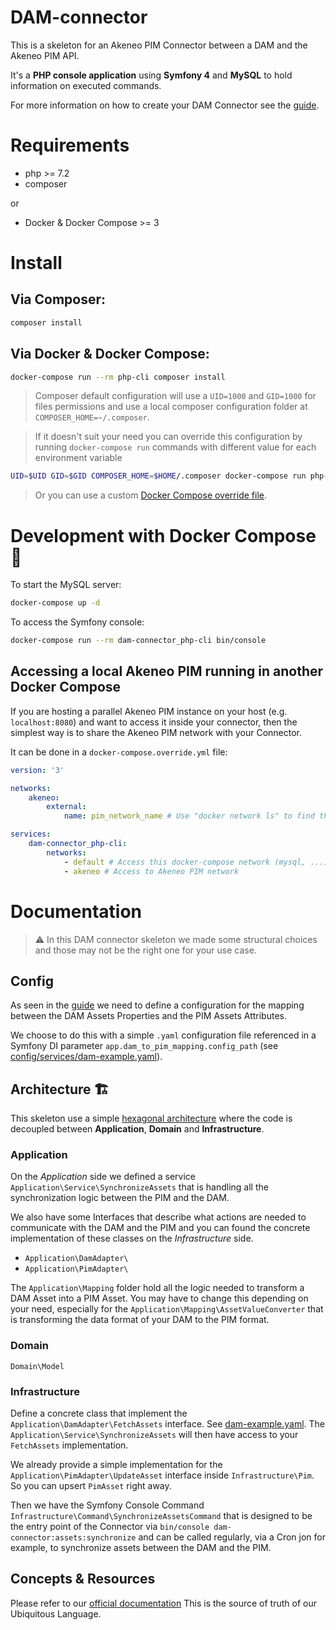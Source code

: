 # DAM-connector

This is a skeleton for an Akeneo PIM Connector between a DAM and the Akeneo PIM API.

It's a **PHP console application** using **Symfony 4** and **MySQL** to hold information on executed commands.

For more information on how to create your DAM Connector see the [guide](https://api.akeneo.com/documentation/asset-manager.html).

# Requirements

- php >= 7.2
- composer

or

- Docker & Docker Compose >= 3


# Install

## Via Composer:
```sh
composer install
```

## Via Docker & Docker Compose:
```sh
docker-compose run --rm php-cli composer install
```

> Composer default configuration will use a `UID=1000` and `GID=1000` for files permissions and use a local composer configuration folder at `COMPOSER_HOME=~/.composer`.

> If it doesn't suit your need you can override this configuration by running `docker-compose run` commands with different value for each environment variable
```sh
UID=$UID GID=$GID COMPOSER_HOME=$HOME/.composer docker-compose run php-cli composer install
```

> Or you can use a custom [Docker Compose override file](https://docs.docker.com/compose/extends/).

# Development with Docker Compose 🐳

To start the MySQL server:
```sh
docker-compose up -d
```

To access the Symfony console:
```sh
docker-compose run --rm dam-connector_php-cli bin/console
```

## Accessing a local Akeneo PIM running in another Docker Compose

If you are hosting a parallel Akeneo PIM instance on your host (e.g. `localhost:8080`) and want to access it inside your connector,
then the simplest way is to share the Akeneo PIM network with your Connector.

It can be done in a `docker-compose.override.yml` file:
```yaml
version: '3'

networks:
    akeneo:
        external:
            name: pim_network_name # Use "docker network ls" to find the name of your Akeneo PIM network.

services:
    dam-connector_php-cli:
        networks:
            - default # Access this docker-compose network (mysql, ...)
            - akeneo # Access to Akeneo PIM network
```


# Documentation

> ⚠️ In this DAM connector skeleton we made some structural choices and those may not be the right one for your use case.

## Config

As seen in the [guide](#) we need to define a configuration for the mapping between the DAM Assets Properties and the PIM Assets Attributes.

We choose to do this with a simple `.yaml` configuration file referenced in a Symfony DI parameter `app.dam_to_pim_mapping.config_path` (see [config/services/dam-example.yaml](./config/services/dam-example.yaml)).

## Architecture 🏗️

This skeleton use a simple [hexagonal architecture](http://www.dossier-andreas.net/software_architecture/ports_and_adapters.html) where the code is decoupled between  **Application**, **Domain** and **Infrastructure**.

### Application

<!-- what for -->

On the _Application_ side we defined a service `Application\Service\SynchronizeAssets` that is handling all the synchronization logic between the PIM and the DAM.

We also have some Interfaces that describe what actions are needed to communicate with the DAM and the PIM and you can found the concrete implementation of these classes on the _Infrastructure_ side.
- `Application\DamAdapter\`
- `Application\PimAdapter\`

The `Application\Mapping` folder hold all the logic needed to transform a DAM Asset into a PIM Asset. You may have to change this depending on your need, especially for the `Application\Mapping\AssetValueConverter` that is transforming the data format of your DAM to the PIM format.


### Domain

<!-- what for -->

`Domain\Model`


### Infrastructure

<!-- what for -->

Define a concrete class that implement the `Application\DamAdapter\FetchAssets` interface.
See [dam-example.yaml](./config/services/dam-example.yaml).
The `Application\Service\SynchronizeAssets` will then have access to your `FetchAssets` implementation.

We already provide a simple implementation for the `Application\PimAdapter\UpdateAsset` interface inside `Infrastructure\Pim`.
So you can upsert `PimAsset` right away.

Then we have the Symfony Console Command `Infrastructure\Command\SynchronizeAssetsCommand`
that is designed to be the entry point of the Connector via `bin/console dam-connector:assets:synchronize`
and can be called regularly, via a Cron jon for example, to synchronize assets between the DAM and the PIM.


## Concepts & Resources

Please refer to our [official documentation](https://api.akeneo.com/documentation/asset-manager.html#concepts-resources)
This is the source of truth of  our Ubiquitous Language. 
